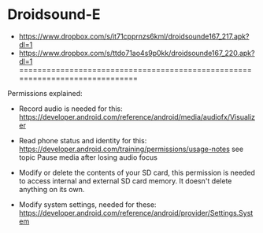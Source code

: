 Droidsound-E 
============
* https://www.dropbox.com/s/it71cpprnzs6kml/droidsounde167_217.apk?dl=1
* https://www.dropbox.com/s/ttdo71ao4s9p0kk/droidsounde167_220.apk?dl=1
=============================================================================

Permissions explained:
* Record audio is needed for this: https://developer.android.com/reference/android/media/audiofx/Visualizer

* Read phone status and identity for this: https://developer.android.com/training/permissions/usage-notes 
see topic Pause media after losing audio focus

* Modify or delete the contents of your SD card, this permission is needed to access internal and external SD card memory. It doesn't delete anything on its own.

* Modify system settings, needed for these: https://developer.android.com/reference/android/provider/Settings.System
